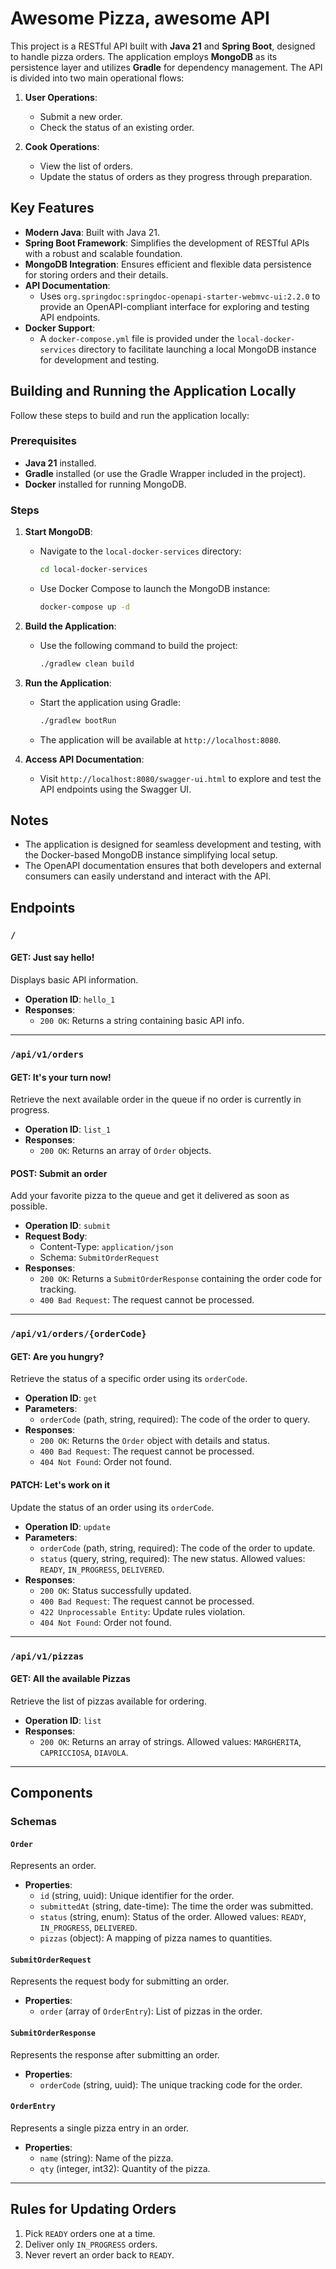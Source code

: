 # Awesome Pizza, awesome API

This project is a RESTful API built with **Java 21** and **Spring Boot**, designed to handle pizza orders. The application employs **MongoDB** as its persistence layer and utilizes **Gradle** for dependency management. The API is divided into two main operational flows:

1. **User Operations**:
    - Submit a new order.
    - Check the status of an existing order.

2. **Cook Operations**:
    - View the list of orders.
    - Update the status of orders as they progress through preparation.

## Key Features

- **Modern Java**: Built with Java 21.
- **Spring Boot Framework**: Simplifies the development of RESTful APIs with a robust and scalable foundation.
- **MongoDB Integration**: Ensures efficient and flexible data persistence for storing orders and their details.
- **API Documentation**:
    - Uses `org.springdoc:springdoc-openapi-starter-webmvc-ui:2.2.0` to provide an OpenAPI-compliant interface for exploring and testing API endpoints.
- **Docker Support**:
    - A `docker-compose.yml` file is provided under the `local-docker-services` directory to facilitate launching a local MongoDB instance for development and testing.

## Building and Running the Application Locally

Follow these steps to build and run the application locally:

### Prerequisites
- **Java 21** installed.
- **Gradle** installed (or use the Gradle Wrapper included in the project).
- **Docker** installed for running MongoDB.

### Steps

1. **Start MongoDB**:
    - Navigate to the `local-docker-services` directory:
      ```bash
      cd local-docker-services
      ```
    - Use Docker Compose to launch the MongoDB instance:
      ```bash
      docker-compose up -d
      ```

2. **Build the Application**:
    - Use the following command to build the project:
      ```bash
      ./gradlew clean build
      ```

3. **Run the Application**:
    - Start the application using Gradle:
      ```bash
      ./gradlew bootRun
      ```
    - The application will be available at `http://localhost:8080`.

4. **Access API Documentation**:
    - Visit `http://localhost:8080/swagger-ui.html` to explore and test the API endpoints using the Swagger UI.

## Notes
- The application is designed for seamless development and testing, with the Docker-based MongoDB instance simplifying local setup.
- The OpenAPI documentation ensures that both developers and external consumers can easily understand and interact with the API.


## Endpoints

### `/`

#### GET: Just say hello!
Displays basic API information.

- **Operation ID**: `hello_1`
- **Responses**:
    - `200 OK`: Returns a string containing basic API info.

---

### `/api/v1/orders`

#### GET: It's your turn now!
Retrieve the next available order in the queue if no order is currently in progress.

- **Operation ID**: `list_1`
- **Responses**:
    - `200 OK`: Returns an array of `Order` objects.

#### POST: Submit an order
Add your favorite pizza to the queue and get it delivered as soon as possible.

- **Operation ID**: `submit`
- **Request Body**:
    - Content-Type: `application/json`
    - Schema: `SubmitOrderRequest`
- **Responses**:
    - `200 OK`: Returns a `SubmitOrderResponse` containing the order code for tracking.
    - `400 Bad Request`: The request cannot be processed.

---

### `/api/v1/orders/{orderCode}`

#### GET: Are you hungry?
Retrieve the status of a specific order using its `orderCode`.

- **Operation ID**: `get`
- **Parameters**:
    - `orderCode` (path, string, required): The code of the order to query.
- **Responses**:
    - `200 OK`: Returns the `Order` object with details and status.
    - `400 Bad Request`: The request cannot be processed.
    - `404 Not Found`: Order not found.

#### PATCH: Let's work on it
Update the status of an order using its `orderCode`.

- **Operation ID**: `update`
- **Parameters**:
    - `orderCode` (path, string, required): The code of the order to update.
    - `status` (query, string, required): The new status. Allowed values: `READY`, `IN_PROGRESS`, `DELIVERED`.
- **Responses**:
    - `200 OK`: Status successfully updated.
    - `400 Bad Request`: The request cannot be processed.
    - `422 Unprocessable Entity`: Update rules violation.
    - `404 Not Found`: Order not found.

---

### `/api/v1/pizzas`

#### GET: All the available Pizzas
Retrieve the list of pizzas available for ordering.

- **Operation ID**: `list`
- **Responses**:
    - `200 OK`: Returns an array of strings. Allowed values: `MARGHERITA`, `CAPRICCIOSA`, `DIAVOLA`.

---

## Components

### Schemas

#### `Order`
Represents an order.

- **Properties**:
    - `id` (string, uuid): Unique identifier for the order.
    - `submittedAt` (string, date-time): The time the order was submitted.
    - `status` (string, enum): Status of the order. Allowed values: `READY`, `IN_PROGRESS`, `DELIVERED`.
    - `pizzas` (object): A mapping of pizza names to quantities.

#### `SubmitOrderRequest`
Represents the request body for submitting an order.

- **Properties**:
    - `order` (array of `OrderEntry`): List of pizzas in the order.

#### `SubmitOrderResponse`
Represents the response after submitting an order.

- **Properties**:
    - `orderCode` (string, uuid): The unique tracking code for the order.

#### `OrderEntry`
Represents a single pizza entry in an order.

- **Properties**:
    - `name` (string): Name of the pizza.
    - `qty` (integer, int32): Quantity of the pizza.

---

## Rules for Updating Orders
1. Pick `READY` orders one at a time.
2. Deliver only `IN_PROGRESS` orders.
3. Never revert an order back to `READY`.

